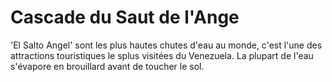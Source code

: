 # Cascade du Saut de l'Ange

'El Salto Angel' sont les plus hautes chutes d'eau au monde, c'est l'une des
attractions touristiques le splus visitées du Venezuela. La plupart de l'eau
s'évapore en brouillard avant de toucher le sol.
